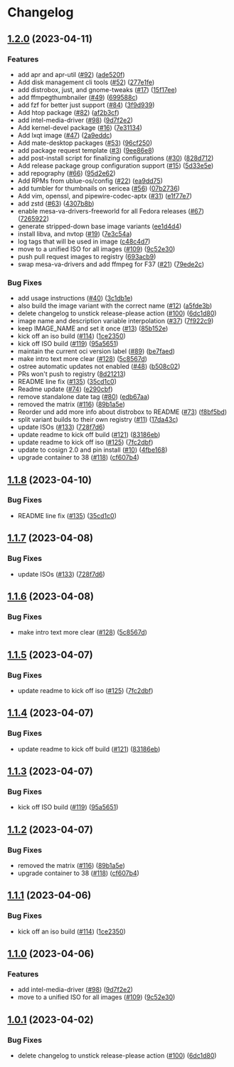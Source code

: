 # Changelog

## [1.2.0](https://github.com/stable-os/variants/compare/v1.1.8...v1.2.0) (2023-04-11)


### Features

* add apr and apr-util ([#92](https://github.com/stable-os/variants/issues/92)) ([ade520f](https://github.com/stable-os/variants/commit/ade520f7e50a12b40672b50b184fba6a41e2d002))
* Add disk management cli tools ([#52](https://github.com/stable-os/variants/issues/52)) ([277e1fe](https://github.com/stable-os/variants/commit/277e1fe0260a22ec76bf9ca45b226144bc1433ff))
* add distrobox, just, and gnome-tweaks ([#17](https://github.com/stable-os/variants/issues/17)) ([15f17ee](https://github.com/stable-os/variants/commit/15f17ee7b779b5331e99a08701b629f53906c050))
* add ffmpegthumbnailer ([#49](https://github.com/stable-os/variants/issues/49)) ([699588c](https://github.com/stable-os/variants/commit/699588cf94a18060835c458452c6a828a6ad7435))
* add fzf for better just support ([#84](https://github.com/stable-os/variants/issues/84)) ([3f9d939](https://github.com/stable-os/variants/commit/3f9d9398ca7b1754234ef06111b66037b2f3531b))
* Add htop package ([#82](https://github.com/stable-os/variants/issues/82)) ([af2b3cf](https://github.com/stable-os/variants/commit/af2b3cfd1f3d8a0e52c03166a553d5f33e156638))
* add intel-media-driver ([#98](https://github.com/stable-os/variants/issues/98)) ([9d7f2e2](https://github.com/stable-os/variants/commit/9d7f2e26d39d90eaf38449f8a7bcfda97142f7b3))
* Add kernel-devel package ([#16](https://github.com/stable-os/variants/issues/16)) ([7e31134](https://github.com/stable-os/variants/commit/7e311342aa80e20ad2c4762b033a6b714a5ae334))
* Add lxqt image ([#47](https://github.com/stable-os/variants/issues/47)) ([2a9eddc](https://github.com/stable-os/variants/commit/2a9eddc4bf67f34763a8c2e3f53642613a228afa))
* Add mate-desktop packages ([#53](https://github.com/stable-os/variants/issues/53)) ([96cf250](https://github.com/stable-os/variants/commit/96cf250141d9ea737a3956f0955a20ad813619ed))
* add package request template ([#3](https://github.com/stable-os/variants/issues/3)) ([9ee86e8](https://github.com/stable-os/variants/commit/9ee86e80c622aef297a7770dc7ec4a02c87affa6))
* add post-install script for finalizing configurations ([#30](https://github.com/stable-os/variants/issues/30)) ([828d712](https://github.com/stable-os/variants/commit/828d71209ee612ccc6373ba76982f63b268d07dc))
* Add release package group configuration support ([#15](https://github.com/stable-os/variants/issues/15)) ([5d33e5e](https://github.com/stable-os/variants/commit/5d33e5e235b26ff56bcf7db7319d5b1d1acadac4))
* add repography ([#66](https://github.com/stable-os/variants/issues/66)) ([95d2e62](https://github.com/stable-os/variants/commit/95d2e62e2e90d7a5f5f76569678e522441e7972f))
* Add RPMs from ublue-os/config ([#22](https://github.com/stable-os/variants/issues/22)) ([ea9dd75](https://github.com/stable-os/variants/commit/ea9dd75d7ef8be10afb33a94e1d391a2dcde8bba))
* add tumbler for thumbnails on sericea ([#56](https://github.com/stable-os/variants/issues/56)) ([07b2736](https://github.com/stable-os/variants/commit/07b2736f03f3b054eebb01ce1f2d668d5284e7bf))
* Add vim, openssl, and pipewire-codec-aptx ([#31](https://github.com/stable-os/variants/issues/31)) ([e1f77e7](https://github.com/stable-os/variants/commit/e1f77e79b99150fff55cd07190f608f7ddd48e5d))
* add zstd ([#63](https://github.com/stable-os/variants/issues/63)) ([4307b8b](https://github.com/stable-os/variants/commit/4307b8bc3fe6f087c0251f0e7105ac173035baac))
* enable mesa-va-drivers-freeworld for all Fedora releases ([#67](https://github.com/stable-os/variants/issues/67)) ([7265922](https://github.com/stable-os/variants/commit/7265922d0a781c396f334582df7a1b04f3a2a32b))
* generate stripped-down base image variants ([ee1d4d4](https://github.com/stable-os/variants/commit/ee1d4d432b0bcd620894412fa30daf9a556bf8b4))
* install libva, and nvtop ([#19](https://github.com/stable-os/variants/issues/19)) ([7e3c54a](https://github.com/stable-os/variants/commit/7e3c54a7a5810e20f53998a432c9d45be38cba78))
* log tags that will be used in image ([c48c4d7](https://github.com/stable-os/variants/commit/c48c4d748098150866fdf057a6df9c618d864024))
* move to a unified ISO for all images ([#109](https://github.com/stable-os/variants/issues/109)) ([9c52e30](https://github.com/stable-os/variants/commit/9c52e302741968a0d290a70fb863464bd41fa970))
* push pull request images to registry ([693acb9](https://github.com/stable-os/variants/commit/693acb996f149ec6e00d4b00c2124b5528ff0645))
* swap mesa-va-drivers and add ffmpeg for F37 ([#21](https://github.com/stable-os/variants/issues/21)) ([79ede2c](https://github.com/stable-os/variants/commit/79ede2ca5028187e29ee7e5c83275b0eff20e55e))


### Bug Fixes

* add usage instructions ([#40](https://github.com/stable-os/variants/issues/40)) ([3c1db1e](https://github.com/stable-os/variants/commit/3c1db1ed5965b3f1547c3cf5f560273cfa0332e3))
* also build the image variant with the correct name ([#12](https://github.com/stable-os/variants/issues/12)) ([a5fde3b](https://github.com/stable-os/variants/commit/a5fde3b9edb2ad3c04e0af25b4f2e3a5c1ebadc4))
* delete changelog to unstick release-please action ([#100](https://github.com/stable-os/variants/issues/100)) ([6dc1d80](https://github.com/stable-os/variants/commit/6dc1d808d8cdb33e912926a587c843b3a9d9c993))
* image name and description variable interpolation ([#37](https://github.com/stable-os/variants/issues/37)) ([7f922c9](https://github.com/stable-os/variants/commit/7f922c9343878ceb9a09bba0126ed55e19edc23a))
* keep IMAGE_NAME and set it once ([#13](https://github.com/stable-os/variants/issues/13)) ([85b152e](https://github.com/stable-os/variants/commit/85b152ec097f3be9b15a87b39bffa7ba022ba968))
* kick off an iso build ([#114](https://github.com/stable-os/variants/issues/114)) ([1ce2350](https://github.com/stable-os/variants/commit/1ce235014932000625c47f6a89319647e37a190e))
* kick off ISO build ([#119](https://github.com/stable-os/variants/issues/119)) ([95a5651](https://github.com/stable-os/variants/commit/95a5651a205e9839f76d0fbcd5bcdf7c3351ded9))
* maintain the current oci version label ([#89](https://github.com/stable-os/variants/issues/89)) ([be7faed](https://github.com/stable-os/variants/commit/be7faeda71ca2a96e0471d0fada59052b8db3c3d))
* make intro text more clear ([#128](https://github.com/stable-os/variants/issues/128)) ([5c8567d](https://github.com/stable-os/variants/commit/5c8567d72f8ad5ba68c2e20a04ab10a72df40980))
* ostree automatic updates not enabled ([#48](https://github.com/stable-os/variants/issues/48)) ([b508c02](https://github.com/stable-os/variants/commit/b508c02b0200846a50e62d31479d7ba83b424b00))
* PRs won't push to registry ([8d21213](https://github.com/stable-os/variants/commit/8d212133ec05899d1ae1e35f2de5a730a55b1364))
* README line fix ([#135](https://github.com/stable-os/variants/issues/135)) ([35cd1c0](https://github.com/stable-os/variants/commit/35cd1c079aeec5a25dca57d2e73d1abd83ace3e2))
* Readme update ([#74](https://github.com/stable-os/variants/issues/74)) ([e290cbf](https://github.com/stable-os/variants/commit/e290cbfd0503598994cc7fee18dde883373783a2))
* remove standalone date tag ([#80](https://github.com/stable-os/variants/issues/80)) ([edb67aa](https://github.com/stable-os/variants/commit/edb67aa48326ac59891e8e28779c0d2b05a92f0f))
* removed the matrix ([#116](https://github.com/stable-os/variants/issues/116)) ([89b1a5e](https://github.com/stable-os/variants/commit/89b1a5e8c23b415b0cf5e49256721bb9252bca1d))
* Reorder und add more info about distrobox to README ([#73](https://github.com/stable-os/variants/issues/73)) ([f8bf5bd](https://github.com/stable-os/variants/commit/f8bf5bdac57f777050da058b7590339254847467))
* split variant builds to their own registry ([#11](https://github.com/stable-os/variants/issues/11)) ([17da43c](https://github.com/stable-os/variants/commit/17da43c69d2850501ae611370e8890f02d44de2b))
* update ISOs ([#133](https://github.com/stable-os/variants/issues/133)) ([728f7d6](https://github.com/stable-os/variants/commit/728f7d6e71b7360355f8bb86e85371f28408c289))
* update readme to kick off build ([#121](https://github.com/stable-os/variants/issues/121)) ([83186eb](https://github.com/stable-os/variants/commit/83186eb1dd72c5cc5903b8ba308cbcb5a96e7ff7))
* update readme to kick off iso ([#125](https://github.com/stable-os/variants/issues/125)) ([7fc2dbf](https://github.com/stable-os/variants/commit/7fc2dbf454e2a5aa7184c8bc968bf9196dc9bfcc))
* update to cosign 2.0 and pin install ([#10](https://github.com/stable-os/variants/issues/10)) ([4fbe168](https://github.com/stable-os/variants/commit/4fbe1688e9dce81efd9597bcd46caaf75945f7d3))
* upgrade container to 38 ([#118](https://github.com/stable-os/variants/issues/118)) ([cf607b4](https://github.com/stable-os/variants/commit/cf607b4627082b25ea81e511ad96c2ef70ef66b3))

## [1.1.8](https://github.com/ublue-os/main/compare/v1.1.7...v1.1.8) (2023-04-10)


### Bug Fixes

* README line fix ([#135](https://github.com/ublue-os/main/issues/135)) ([35cd1c0](https://github.com/ublue-os/main/commit/35cd1c079aeec5a25dca57d2e73d1abd83ace3e2))

## [1.1.7](https://github.com/ublue-os/main/compare/v1.1.6...v1.1.7) (2023-04-08)


### Bug Fixes

* update ISOs ([#133](https://github.com/ublue-os/main/issues/133)) ([728f7d6](https://github.com/ublue-os/main/commit/728f7d6e71b7360355f8bb86e85371f28408c289))

## [1.1.6](https://github.com/ublue-os/main/compare/v1.1.5...v1.1.6) (2023-04-08)


### Bug Fixes

* make intro text more clear ([#128](https://github.com/ublue-os/main/issues/128)) ([5c8567d](https://github.com/ublue-os/main/commit/5c8567d72f8ad5ba68c2e20a04ab10a72df40980))

## [1.1.5](https://github.com/ublue-os/main/compare/v1.1.4...v1.1.5) (2023-04-07)


### Bug Fixes

* update readme to kick off iso ([#125](https://github.com/ublue-os/main/issues/125)) ([7fc2dbf](https://github.com/ublue-os/main/commit/7fc2dbf454e2a5aa7184c8bc968bf9196dc9bfcc))

## [1.1.4](https://github.com/ublue-os/main/compare/v1.1.3...v1.1.4) (2023-04-07)


### Bug Fixes

* update readme to kick off build ([#121](https://github.com/ublue-os/main/issues/121)) ([83186eb](https://github.com/ublue-os/main/commit/83186eb1dd72c5cc5903b8ba308cbcb5a96e7ff7))

## [1.1.3](https://github.com/ublue-os/main/compare/v1.1.2...v1.1.3) (2023-04-07)


### Bug Fixes

* kick off ISO build ([#119](https://github.com/ublue-os/main/issues/119)) ([95a5651](https://github.com/ublue-os/main/commit/95a5651a205e9839f76d0fbcd5bcdf7c3351ded9))

## [1.1.2](https://github.com/ublue-os/main/compare/v1.1.1...v1.1.2) (2023-04-07)


### Bug Fixes

* removed the matrix ([#116](https://github.com/ublue-os/main/issues/116)) ([89b1a5e](https://github.com/ublue-os/main/commit/89b1a5e8c23b415b0cf5e49256721bb9252bca1d))
* upgrade container to 38 ([#118](https://github.com/ublue-os/main/issues/118)) ([cf607b4](https://github.com/ublue-os/main/commit/cf607b4627082b25ea81e511ad96c2ef70ef66b3))

## [1.1.1](https://github.com/ublue-os/main/compare/v1.1.0...v1.1.1) (2023-04-06)


### Bug Fixes

* kick off an iso build ([#114](https://github.com/ublue-os/main/issues/114)) ([1ce2350](https://github.com/ublue-os/main/commit/1ce235014932000625c47f6a89319647e37a190e))

## [1.1.0](https://github.com/ublue-os/main/compare/v1.0.1...v1.1.0) (2023-04-06)


### Features

* add intel-media-driver ([#98](https://github.com/ublue-os/main/issues/98)) ([9d7f2e2](https://github.com/ublue-os/main/commit/9d7f2e26d39d90eaf38449f8a7bcfda97142f7b3))
* move to a unified ISO for all images ([#109](https://github.com/ublue-os/main/issues/109)) ([9c52e30](https://github.com/ublue-os/main/commit/9c52e302741968a0d290a70fb863464bd41fa970))

## [1.0.1](https://github.com/ublue-os/main/compare/v1.0.0...v1.0.1) (2023-04-02)


### Bug Fixes

* delete changelog to unstick release-please action ([#100](https://github.com/ublue-os/main/issues/100)) ([6dc1d80](https://github.com/ublue-os/main/commit/6dc1d808d8cdb33e912926a587c843b3a9d9c993))
